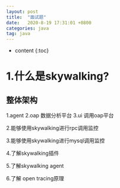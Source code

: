 ```yaml
---
layout: post
title:  "面试题"
date:   2020-8-19 17:31:01 +0800
categories: java
tag: java
---
```


* content
{:toc}

# 1.什么是skywalking?

## 整体架构
1.agent
2.oap 数据分析平台
3.ui 调用oap平台

2.能够使用skywalking进行rpc调用监控

3.能够使用skywalking进行mysql调用监控

4.了解skywalking插件

5.了解skywalking agent

6.了解 open tracing原理